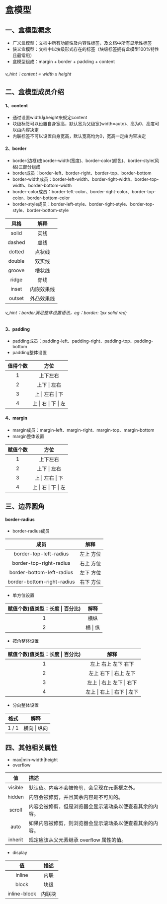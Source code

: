 # 盒模型

## 一、盒模型概念

- 广义盒模型：文档中所有功能性及内容性标签，及文档中所有显示性标签
- 侠义盒模型：文档中以块级形式存在的标签（块级标签拥有盒模型100%特性且最常用）
- 盒模型组成：margin + border + padding + content

###### v_hint：content = width x height

## 二、盒模型成员介绍

#### 1、content

- 通过设置width与height来规定content
- 块级标签可以设置自身宽高，默认宽为父级宽(width=auto)、高为0，高度可以由内容决定
- 内联标签不可以设置自身宽高，默认宽高均为0，宽高一定由内容决定

#### 2、border

- border(边框)由border-width(宽度)、border-color(颜色)、border-style(风格)三部分组成
- border成员：border-left、border-right、border-top、border-bottom
- border-width成员：border-left-width、border-right-width、border-top-width、border-bottom-width
- border-color成员：border-left-color、border-right-color、border-top-color、border-bottom-color
- border-style成员：border-left-style、border-right-style、border-top-style、border-bottom-style

|  风格  |    解释    |
| :----: | :--------: |
| solid  |    实线    |
| dashed |    虚线    |
| dotted |   点状线   |
| double |   双实线   |
| groove |   槽状线   |
| ridge  |    脊线    |
| inset  | 内嵌效果线 |
| outset | 外凸效果线 |

###### v_hint：border满足整体设置语法，eg：border: 1px solid red;

#### 3、padding

- padding成员：padding-left、padding-right、padding-top、padding-bottom
- padding整体设置

| 值得个数 |         方位         |
| :------: | :------------------: |
|    1     |       上下左右       |
|    2     |     上下 \| 左右     |
|    3     |   上 \| 左右 \| 下   |
|    4     | 上 \| 右 \| 下 \| 左 |

#### 4、margin

- margin成员：margin-left、margin-right、margin-top、margin-bottom
- margin整体设置

| 赋值个数 |         方位         |
| :------: | :------------------: |
|    1     |       上下左右       |
|    2     |     上下 \| 左右     |
|    3     |   上 \| 左右 \| 下   |
|    4     | 上 \| 右 \| 下 \| 左 |

## 三、边界圆角

#### border-radius

- border-radius成员

|            成员            |   解释    |
| :------------------------: | :-------: |
|   border-top-left-radius   | 左上 方位 |
|  border-top-right-radius   | 右上 方位 |
| border-bottom-left-radius  | 左下 方位 |
| border-bottom-right-radius | 右下 方位 |

- 单方位设置

| 赋值个数(值类型：长度 \| 百分比) |   解释   |
| :------------------------------: | :------: |
|                1                 |   横纵   |
|                2                 | 横 \| 纵 |

- 按角整体设置

|   赋值个数(值类型：长度 \| 百分比)   |   解释  |
| :--: | :--: |
| 1 | 左上 右上 左下 右下 |
| 2 | 左上 右下 \| 右上 左下 |
| 3 | 左上  \| 右上 左下 \| 右下 |
| 4 | 左上 \| 右上 \| 右下 \| 左下 |

- 分向整体设置

| 格式  |     解释     |
| :---: | :----------: |
| 1 / 1 | 横向 \| 纵向 |

## 四、其他相关属性

- max|min-width|height
- overflow

|   值    | 描述                                                     |
| :-----: | :------------------------------------------------------- |
| visible | 默认值。内容不会被修剪，会呈现在元素框之外。             |
| hidden  | 内容会被修剪，并且其余内容是不可见的。                   |
| scroll  | 内容会被修剪，但是浏览器会显示滚动条以便查看其余的内容。 |
|  auto   | 如果内容被修剪，则浏览器会显示滚动条以便查看其余的内容。 |
| inherit | 规定应该从父元素继承 overflow 属性的值。                 |

- display

|      值      |  描述  |
| :----------: | :----: |
|    inline    |  内联  |
|    block     |  块级  |
| inline-block | 内联块 |

